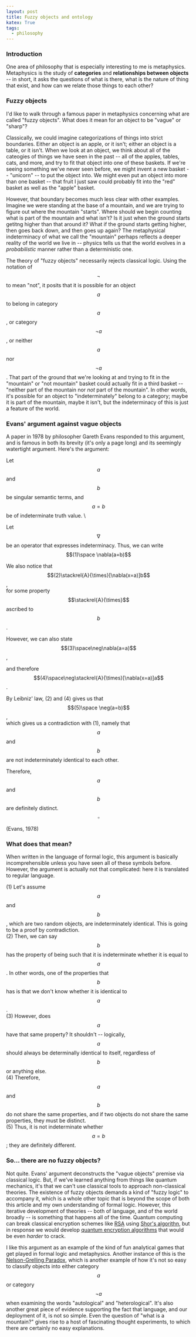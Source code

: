 ```yaml
---
layout: post
title: Fuzzy objects and ontology
katex: True
tags:
  - philosophy
---
```

### Introduction
One area of philosophy that is especially interesting to me is metaphysics. Metaphysics is the study of **categories** and **relationships between objects** -- in short, it asks the questions of what is there, what is the nature of thing that exist, and how can we relate those things to each other?

### Fuzzy objects

I'd like to walk through a famous paper in metaphysics concerning what are called "fuzzy objects". What does it mean for an object to be "vague" or "sharp"?

Classically, we could imagine categorizations of things into strict boundaries. Either an object is an apple, or it isn't; either an object is a table, or it isn't. When we look at an object, we think about all of the cateogies of things we have seen in the past -- all of the apples, tables, cats, and more, and try to fit that object into one of these baskets. If we're seeing something we've never seen before, we might invent a new basket -- "unicorn" -- to put the object into. We might even put an object into more than one basket -- that fruit I just saw could probably fit into the "red" basket as well as the "apple" basket.

However, that boundary becomes much less clear with other examples. Imagine we were standing at the base of a mountain, and we are trying to figure out where the mountain "starts". Where should we begin counting what is part of the mountain and what isn't? Is it just when the ground starts getitng higher than that around it? What if the ground starts getting higher, then goes back down, and then goes up again? The metaphysical indeterminacy of what we call the "mountain" perhaps reflects a deeper reality of the world we live in -- physics tells us that the world evolves in a *probabilistic* manner rather than a deterministic one.

The theory of "fuzzy objects" necessarily rejects classical logic. Using the notation of $$\neg$$ to mean "not", it posits that it is possible for an object $$a$$ to belong in category $$a$$, or category $$\neg a$$, or neither $$a$$ nor $$\neg a$$. That part of the ground that we're looking at and trying to fit in the "mountain" or "not mountain" basket could actually fit in a third basket -- "neither part of the mountain nor *not* part of the mountain". In other words, it's possible for an object to "indeterminately" belong to a category; maybe it is part of the mountain, maybe it isn't, but the indeterminacy of this is just a feature of the world.

### Evans' argument against vague objects

A paper in 1978 by philosopher Gareth Evans responded to this argument, and is famous in both its brevity (it's only a page long) and its seemingly watertight argument. Here's the argument:

Let $$a$$ and $$b$$ be singular semantic terms, and $$a=b$$ be of indeterminate truth value. \

Let $$\nabla$$ be an operator that expresses indeterminacy. Thus, we can write
$$(1)\space \nabla(a=b)$$

We also notice that \
$$(2)\stackrel{A}{\times}[\nabla(x=a)]b$$, \
for some property $$\stackrel{A}{\times}$$ ascribed to $$b$$.

However, we can also state \
$$(3)\space\neg\nabla(a=a)$$,

and therefore \
$$(4)\space\neg\stackrel{A}{\times}[\nabla(x=a)]a$$.

By Leibniz' law, (2) and (4) gives us that \
$$(5)\space \neg(a=b)$$,\
which gives us a contradiction with (1), namely that $$a$$ and $$b$$ are not indeterminately identical to each other. 

Therefore, $$a$$ and $$b$$ are definitely distinct. $$\square$$

(Evans, 1978)

### What does that mean?
When written in the language of formal logic, this argument is basically incomprehensible unless you have seen all of these symbols before. However, the argument is actually not that complicated: here it is translated to regular language.

(1) Let's assume $$a$$ and $$b$$, which are two random objects, are indeterminately identical. This is going to be a proof by contradiction. \
(2) Then, we can say $$b$$ has the property of being such that it is indeterminate whether it is equal to $$a$$. In other words, one of the properties that $$b$$ has is that we don't know whether it is identical to $$a$$. \
(3) However, does $$a$$ have that same property? It shouldn't -- logically, $$a$$ should always be determinally identical to itself, regardless of $$b$$ or anything else. \
(4) Therefore, $$a$$ and $$b$$ do not share the same properties, and if two objects do not share the same properties, they must be distinct. \
(5) Thus, it is not indeterminate whether $$a=b$$; they are definitely different.

### So... there are no fuzzy objects?

Not quite. Evans' argument deconstructs the "vague objects" premise via classical logic. But, if we've learned anything from things like quantum mechanics, it's that we can't use classical tools to approach non-classical theories. The existence of fuzzy objects demands a kind of "fuzzy logic" to accompany it, which is a whole other topic that is beyond the scope of both this article and my own understanding of formal logic. However, this iterative development of theories -- both of language, and of the world broadly -- is something that happens all of the time. Quantum computing can break classical encryption schemes like [RSA](https://en.wikipedia.org/wiki/RSA_(cryptosystem)) using [Shor's algorithn](https://en.wikipedia.org/wiki/Shor%27s_algorithm), but in response we would develop [quantum encryption algorithms](https://en.wikipedia.org/wiki/Quantum_cryptography) that would be even *harder* to crack.

I like this argument as an example of the kind of fun analytical games that get played in formal logic and metaphysics. Another instance of this is the [Nelson-Grelling Paradox](https://en.wikipedia.org/wiki/Grelling%E2%80%93Nelson_paradox), which is another example of how it's not so easy to classify objects into either category $$a$$ or category $$\neg a$$ when examining the words "autological" and "heterological". It's also another great piece of evidence supporting the fact that language, and our deployment of it, is not so simple. Even the question of "what is a mountain?" gives rise to a host of fascinating thought experiments, to which there are certainly no easy explanations.
